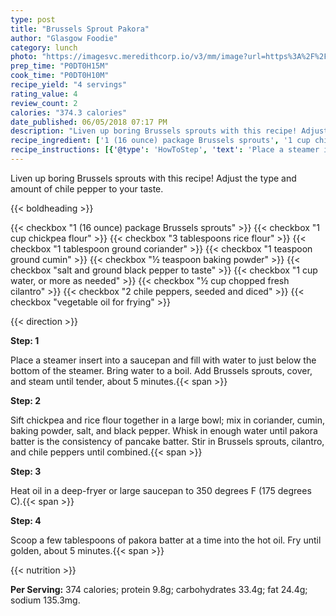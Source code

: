 ```yaml
---
type: post
title: "Brussels Sprout Pakora"
author: "Glasgow Foodie"
category: lunch
photo: "https://imagesvc.meredithcorp.io/v3/mm/image?url=https%3A%2F%2Fimages.media-allrecipes.com%2Fuserphotos%2F3176311.jpg"
prep_time: "P0DT0H15M"
cook_time: "P0DT0H10M"
recipe_yield: "4 servings"
rating_value: 4
review_count: 2
calories: "374.3 calories"
date_published: 06/05/2018 07:17 PM
description: "Liven up boring Brussels sprouts with this recipe! Adjust the type and amount of chile pepper to your taste."
recipe_ingredient: ['1 (16 ounce) package Brussels sprouts', '1 cup chickpea flour', '3 tablespoons rice flour', '1 tablespoon ground coriander', '1 teaspoon ground cumin', '½ teaspoon baking powder', 'salt and ground black pepper to taste', '1 cup water, or more as needed', '½ cup chopped fresh cilantro', '2 chile peppers, seeded and diced', 'vegetable oil for frying']
recipe_instructions: [{'@type': 'HowToStep', 'text': 'Place a steamer insert into a saucepan and fill with water to just below the bottom of the steamer. Bring water to a boil. Add Brussels sprouts, cover, and steam until tender, about 5 minutes.\n'}, {'@type': 'HowToStep', 'text': 'Sift chickpea and rice flour together in a large bowl; mix in coriander, cumin, baking powder, salt, and black pepper. Whisk in enough water until pakora batter is the consistency of pancake batter. Stir in Brussels sprouts, cilantro, and chile peppers until combined.\n'}, {'@type': 'HowToStep', 'text': 'Heat oil in a deep-fryer or large saucepan to 350 degrees F (175 degrees C).\n'}, {'@type': 'HowToStep', 'text': 'Scoop a few tablespoons of pakora batter at a time into the hot oil. Fry until golden, about 5 minutes.\n'}]
---
```


Liven up boring Brussels sprouts with this recipe! Adjust the type and amount of chile pepper to your taste. 

{{< boldheading >}}

{{< checkbox "1 (16 ounce) package Brussels sprouts" >}}
{{< checkbox "1 cup chickpea flour" >}}
{{< checkbox "3 tablespoons rice flour" >}}
{{< checkbox "1 tablespoon ground coriander" >}}
{{< checkbox "1 teaspoon ground cumin" >}}
{{< checkbox "½ teaspoon baking powder" >}}
{{< checkbox "salt and ground black pepper to taste" >}}
{{< checkbox "1 cup water, or more as needed" >}}
{{< checkbox "½ cup chopped fresh cilantro" >}}
{{< checkbox "2  chile peppers, seeded and diced" >}}
{{< checkbox "vegetable oil for frying" >}}


{{< direction >}}

**Step: 1**

Place a steamer insert into a saucepan and fill with water to just below the bottom of the steamer. Bring water to a boil. Add Brussels sprouts, cover, and steam until tender, about 5 minutes.{{< span >}}

**Step: 2**

Sift chickpea and rice flour together in a large bowl; mix in coriander, cumin, baking powder, salt, and black pepper. Whisk in enough water until pakora batter is the consistency of pancake batter. Stir in Brussels sprouts, cilantro, and chile peppers until combined.{{< span >}}

**Step: 3**

Heat oil in a deep-fryer or large saucepan to 350 degrees F (175 degrees C).{{< span >}}

**Step: 4**

Scoop a few tablespoons of pakora batter at a time into the hot oil. Fry until golden, about 5 minutes.{{< span >}}

{{< nutrition >}}

**Per Serving:** 374 calories; protein 9.8g; carbohydrates 33.4g; fat 24.4g; sodium 135.3mg.